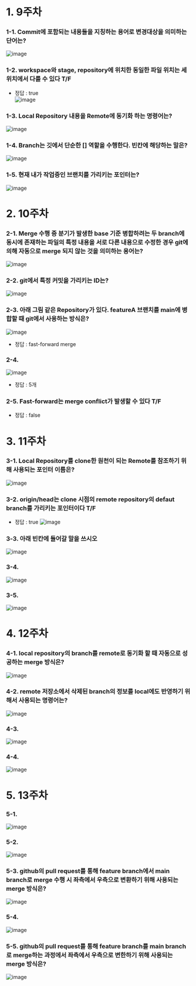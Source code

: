 # 1. 9주차
### 1-1. Commit에 포함되는 내용들을 지칭하는 용어로 변경대상을 의미하는 단어는?
![image](https://user-images.githubusercontent.com/99636945/206606568-c19df652-5735-49db-9f24-75de9f1784bd.png)

### 1-2. workspace와 stage, repository에 위치한 동일한 파일 위치는 세 위치에서 다를 수 있다 T/F
- 정답 : true  
![image](https://user-images.githubusercontent.com/99636945/206606894-dda1b5b6-298f-4852-a936-4ab4c72670d2.png)

### 1-3. Local Repository 내용을 Remote에 동기화 하는 명령어는?
![image](https://user-images.githubusercontent.com/99636945/206606980-b21373e0-6c43-458f-be40-bd0edb768253.png)

### 1-4. Branch는 깃에서 단순한 [] 역할을 수행한다. 빈칸에 해당하는 말은?
![image](https://user-images.githubusercontent.com/99636945/206607055-3ef90d9c-712e-4c2e-9846-5f2b167b92ae.png)

### 1-5. 현재 내가 작업중인 브랜치를 가리키는 포인터는?
![image](https://user-images.githubusercontent.com/99636945/206608653-c16d0ef0-0905-4a80-b894-7d048b1a548a.png)

# 2. 10주차
### 2-1. Merge 수행 중 분기가 발생한 base 기준 병합하려는 두 branch에 동시에 존재하는 파일의 특정 내용을 서로 다른 내용으로 수정한 경우 git에 의해 자동으로 merge 되지 않는 것을 의미하는 용어는?
![image](https://user-images.githubusercontent.com/99636945/206608853-fa5b8962-bb9e-4ae9-85de-c2678545d628.png)

### 2-2. git에서 특정 커밋을 가리키는 ID는?
![image](https://user-images.githubusercontent.com/99636945/206609505-e805315e-cd31-46e1-a9ea-cac479a97658.png)

### 2-3. 아래 그림 같은 Repository가 있다. featureA 브랜치를 main에 병합할 때 git에서 사용하는 방식은?
![image](https://user-images.githubusercontent.com/99636945/206609701-8f61fd4e-34bb-40f7-8cd9-55617bc48edc.png)
- 정답 : fast-forward merge

### 2-4.
![image](https://user-images.githubusercontent.com/99636945/206610407-a433fadc-fe80-4003-831a-d7b981ba7d14.png)
- 정답 : 5개

### 2-5. Fast-forward는 merge conflict가 발생할 수 있다 T/F
- 정답 : false

# 3. 11주차
### 3-1. Local Repository를 clone한 원천이 되는 Remote를 참조하기 위해 사용되는 포인터 이름은?
![image](https://user-images.githubusercontent.com/99636945/206610676-4454c22f-9aa3-4345-b475-7426aa4e15f4.png)

### 3-2. origin/head는 clone 시점의 remote repository의 defaut branch를 가리키는 포인터이다 T/F
- 정답 : true
![image](https://user-images.githubusercontent.com/99636945/206611320-f93451ee-d38e-44fa-b29f-7e742f9d9bb8.png)

### 3-3. 아래 빈칸에 들어갈 말을 쓰시오
![image](https://user-images.githubusercontent.com/99636945/206611366-b76d75cd-adf4-43e1-b8f5-e1617692369e.png)

### 3-4. 
![image](https://user-images.githubusercontent.com/99636945/206612312-24c8311f-5a6c-405e-a80b-9b91e2cf8688.png)

### 3-5. 
![image](https://user-images.githubusercontent.com/99636945/206612354-d70f5b0a-d46c-4991-ab47-8f2e98c36490.png)

# 4. 12주차
### 4-1. local repository의 branch를 remote로 동기화 할 때 자동으로 성공하는 merge 방식은?
![image](https://user-images.githubusercontent.com/99636945/206614708-159c80e6-1b50-413d-810e-bc3eee84d5e0.png)

### 4-2. remote 저장소에서 삭제된 branch의 정보를 local에도 반영하기 위해서 사용되는 명령어는?
![image](https://user-images.githubusercontent.com/99636945/206614802-53b9cc66-8a86-45fd-b902-b3ab2c0fc6b6.png)

### 4-3. 
![image](https://user-images.githubusercontent.com/99636945/206614948-b214d680-295a-477d-9fd7-616f1120c068.png)

### 4-4. 
![image](https://user-images.githubusercontent.com/99636945/206615097-3cd242be-c431-41bf-b742-a4c6c4c07d28.png)

# 5. 13주차
### 5-1. 
![image](https://user-images.githubusercontent.com/99636945/207232968-fa491def-8d1b-402e-9f29-dd85d63a4f0b.png)

### 5-2.
![image](https://user-images.githubusercontent.com/99636945/207233003-8d5a9955-1a31-4a40-8ac4-fc06ff38b4a1.png)

### 5-3. github의 pull request를 통해 feature branch에서 main branch로 merge 수행 시 좌측에서 우측으로 변환하기 위해 사용되는 merge 방식은?
![image](https://user-images.githubusercontent.com/99636945/207233137-017abac0-aff6-4260-9c68-830638002d93.png)

### 5-4. 
![image](https://user-images.githubusercontent.com/99636945/207233177-b8b85510-eae5-4b74-a7c8-7acd6b60cf11.png)

### 5-5. github의 pull request를 통해 feature branch를 main branch로 merge하는 과정에서 좌측에서 우측으로 변한하기 위해 사용되는 merge 방식은?
![image](https://user-images.githubusercontent.com/99636945/207233371-52588b82-c484-4279-a7c8-40cadaed83b5.png)





